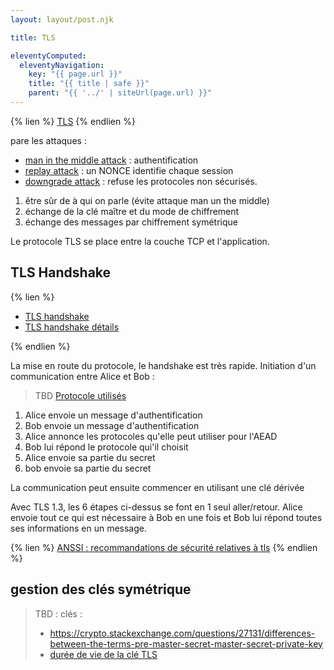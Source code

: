 ```yaml
---
layout: layout/post.njk

title: TLS

eleventyComputed:
  eleventyNavigation:
    key: "{{ page.url }}"
    title: "{{ title | safe }}"
    parent: "{{ '../' | siteUrl(page.url) }}"
---
```



{% lien %}
[TLS](https://www.youtube.com/watch?v=0TLDTodL7Lc)
{% endlien %}

pare les attaques :

- [man in the middle attack](https://fr.wikipedia.org/wiki/Attaque_de_l'homme_du_milieu) : authentification
- [replay attack](https://fr.wikipedia.org/wiki/Attaque_par_rejeu) : un NONCE identifie chaque session
- [downgrade attack](https://fr.wikipedia.org/wiki/Attaque_par_repli) : refuse les protocoles non sécurisés.

1. être sûr de à qui on parle (évite attaque man un the middle)
2. échange de la clé maître et du mode de chiffrement
3. échange des messages par chiffrement symétrique

Le protocole TLS se place entre la couche TCP et l'application. 

## TLS Handshake

{% lien %}

- [TLS handshake](https://www.youtube.com/watch?v=86cQJ0MMses)
- [TLS handshake détails](https://cabulous.medium.com/tls-1-2-andtls-1-3-handshake-walkthrough-4cfd0a798164)

{% endlien %}

La mise en route du protocole, le handshake est très rapide. Initiation d'un communication entre Alice et Bob :

> TBD [Protocole utilisés](https://ciphersuite.info/cs/)

1. Alice envoie un message d'authentification
2. Bob envoie un message d'authentification
3. Alice annonce les protocoles qu'elle peut utiliser pour l'AEAD
4. Bob lui répond le protocole qui'il choisit
5. Alice envoie sa partie du secret
6. bob envoie sa partie du secret

La communication peut ensuite commencer en utilisant une clé dérivée

Avec TLS 1.3, les 6 étapes ci-dessus se font en 1 seul aller/retour. Alice envoie tout ce qui est nécessaire à Bob en une fois et Bob lui répond toutes ses informations en un message.

{% lien %}
[ANSSI : recommandations de sécurité relatives à tls](https://www.ssi.gouv.fr/uploads/2020/03/anssi-guide-recommandations_de_securite_relatives_a_tls-v1.2.pdf)
{% endlien %}

## gestion des clés symétrique

> TBD : clés :
>
> - <https://crypto.stackexchange.com/questions/27131/differences-between-the-terms-pre-master-secret-master-secret-private-key>
> - [durée de vie de la clé TLS](https://security.stackexchange.com/questions/55454/how-long-does-an-https-symmetric-key-last)
